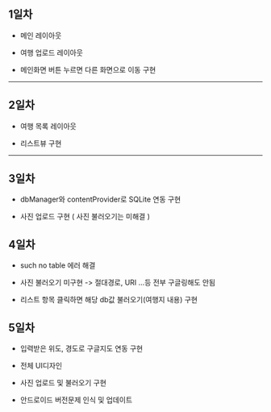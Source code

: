 ## 1일차

- 메인 레이아웃
* 여행 업로드 레이아웃
+ 메인화면 버튼 누르면 다른 화면으로 이동 구현

-------- 

## 2일차

- 여행 목록 레이아웃
* 리스트뷰 구현

-------- 

## 3일차

- dbManager와 contentProvider로 SQLite 연동 구현
+ 사진 업로드 구현 ( 사진 불러오기는 미해결 )

## 4일차

- such no table 에러 해결
+ 사진 불러오기 미구현 -> 절대경로, URI ...등 전부 구글링해도 안됨 
* 리스트 항목 클릭하면 해당 db값 불러오기(여행지 내용) 구현

## 5일차

* 입력받은 위도, 경도로 구글지도 연동 구현
- 전체 UI디자인
+ 사진 업로드 및 불러오기 구현
* 안드로이드 버전문제 인식 및 업데이트 
